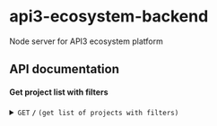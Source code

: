 # api3-ecosystem-backend
Node server for API3 ecosystem platform

## API documentation

#### Get project list with filters

<details>
 <summary><code>GET</code> <code><b>/</b></code> <code>(get list of projects with filters)</code></summary>

##### Parameters

> | name      |  type     | data type               | description                                                           |
> |-----------|-----------|-------------------------|-----------------------------------------------------------------------|
> | page      |  optional | number   | list page number, default set to `1` of not provided  |
> | category      |  optional | string   | project category  |
> | chain      |  optional | number   | Chain Id of projects  |
> | productType      |  optional | string   | Product type of projects, example: Data Feed, Automation, Node etc  |
> | year      |  optional | string   | Project release year  |


##### Responses

> | http code     | content-type                      | response                                                            |
> |---------------|-----------------------------------|---------------------------------------------------------------------|
> | `201`         | `application/json`        | `[ ]`                                |
> | `400`         | `application/json`                | `{"code":"400","message":"Bad Request"}`                            |
> | `405`         | `text/html;charset=utf-8`         | None                                                                |
